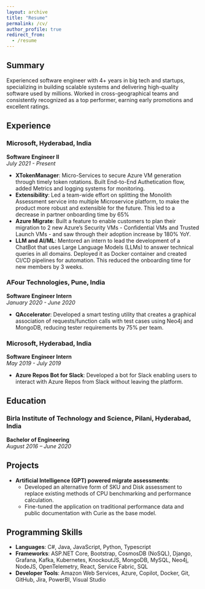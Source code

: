 ```yaml
---
layout: archive
title: "Resume"
permalink: /cv/
author_profile: true
redirect_from:
  - /resume
---
```


## Summary

Experienced software engineer with 4+ years in big tech and startups, specializing in building scalable systems and delivering high-quality software used by millions. Worked in cross-geographical teams and consistently recognized as a top performer, earning early promotions and excellent ratings.

## Experience

### Microsoft, Hyderabad, India
**Software Engineer II**  
*July 2021 - Present*

- **XTokenManager**: Micro-Services to secure Azure VM generation through timely token rotations. Built End-to-End Authetication flow, added Metrics and logging systems for monitoring.
- **Extensibility**: Led a team-wide effort on splitting the Monolith Assessment service into multiple Microservice platform, to make the product more robust and extensible for the future. This led to a decrease in partner onboarding time by 65%
- **Azure Migrate**: Built a feature to enable customers to plan their migration to 2 new Azure’s Security VMs - Confidential VMs and Trusted Launch VMs - and saw through their adoption increase by 180% YoY.
- **LLM and AI/ML**: Mentored an intern to lead the development of a ChatBot that uses Large Language Models (LLMs) to answer technical queries in all domains. Deployed it as Docker container and created CI/CD pipelines for automation. This reduced the onboarding time for new members by 3 weeks.

### AFour Technologies, Pune, India
**Software Engineer Intern**  
*January 2020 - June 2020*

- **QAccelerator**: Developed a smart testing utility that creates a graphical association of requests/function calls with test cases using Neo4j and MongoDB, reducing tester requirements by 75% per team.

### Microsoft, Hyderabad, India
**Software Engineer Intern**  
*May 2019 - July 2019*

- **Azure Repos Bot for Slack**: Developed a bot for Slack enabling users to interact with Azure Repos from Slack without leaving the platform.

## Education

### Birla Institute of Technology and Science, Pilani, Hyderabad, India
**Bachelor of Engineering**  
*August 2016 – June 2020*

## Projects

- **Artificial Intelligence (GPT) powered migrate assessments**:
  - Developed an alternative form of SKU and Disk assessment to replace existing methods of CPU benchmarking and performance calculation.
  - Fine-tuned the application on traditional performance data and public documentation with Curie as the base model.

## Programming Skills

- **Languages**: C#, Java, JavaScript, Python, Typescript
- **Frameworks**: ASP.NET Core, Bootstrap, CosmosDB (NoSQL), Django, Grafana, Kafka, Kubernetes, KnockoutJS, MongoDB, MySQL, Neo4j, NodeJS, OpenTelemetry, React, Service Fabric, SQL
- **Developer Tools**: Amazon Web Services, Azure, Copilot, Docker, Git, GitHub, Jira, PowerBI, Visual Studio
